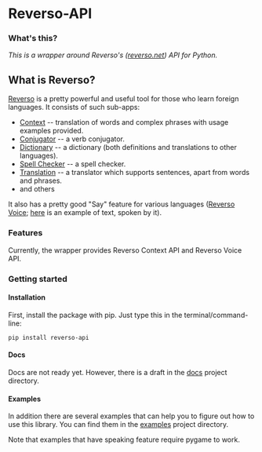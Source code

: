 # Reverso-API

### What's this?
*This is a wrapper around Reverso's ([reverso.net](https://reverso.net)) API for Python.*

## What is Reverso?
[Reverso](https://reverso.net) is a pretty powerful and useful tool for those who learn foreign languages.
It consists of such sub-apps:
+ [Context](https://context.reverso.net) -- translation of words and complex phrases with usage examples provided.
+ [Conjugator](https://conjugator.reverso.net) -- a verb conjugator.
+ [Dictionary](https://dictionary.reverso.net) -- a dictionary (both definitions and translations to other languages).
+ [Spell Checker](https://reverso.net/spell-checker) -- a spell checker.
+ [Translation](https://www.reverso.net/text_translation.aspx) -- a translator which supports sentences, apart from words and phrases.
+ and others

It also has a pretty good "Say" feature for various languages ([Reverso Voice](https://voice.reverso.net/RestPronunciation.svc/help);
[here](https://voice.reverso.net/RestPronunciation.svc/v1/output=json/GetVoiceStream/voiceName=Heather22k?inputText=VGhpcyBpcyBhbiBleGFtcGxlIG9mIGEgdGV4dCwgc3Bva2VuIGJ5IFJldmVyc28gVm9pY2U=) is an example of text, spoken by it).

### Features
Currently, the wrapper provides Reverso Context API and Reverso Voice API.

### Getting started

#### Installation
First, install the package with pip. Just type this in the terminal/command-line:
```
pip install reverso-api
```

#### Docs
Docs are not ready yet. However, there is a draft in the [docs](https://github.com/demian-wolf/Reverso-API/tree/master/docs) project directory.

#### Examples
In addition there are several examples that can help you to figure out how to use this library.
You can find them in the [examples](https://github.com/demian-wolf/ReversoAPI/tree/master/examples)
project directory.

Note that examples that have speaking feature require pygame to work.